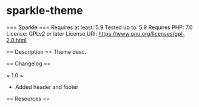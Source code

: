 # sparkle-theme
=== Sparkle ===
Requires at least: 5.9
Tested up to: 5.9
Requires PHP: 7.0
License: GPLv2 or later
License URI: <https://www.gnu.org/licenses/gpl-2.0.html>

== Description ==
Theme desc.

== Changelog ==

= 1.0 =
* Added header and footer

== Resources ==
